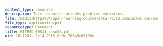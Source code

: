 ```yaml
---
content_type: resource
description: This resource includes problems exercises.
file: /media/https%3A/open-learning-course-data-rc.s3.amazonaws.com/esd-00-introduction-to-engineering-systems-spring-2011/16c7261a2c1422f58e9e70649e02f86e_MITESD_00S11_assn03.pdf
file_type: application/pdf
resourcetype: Document
title: MITESD_00S11_assn03.pdf
uid: 16c7261a-2c14-22f5-8e9e-70649e02f86e
---
```

